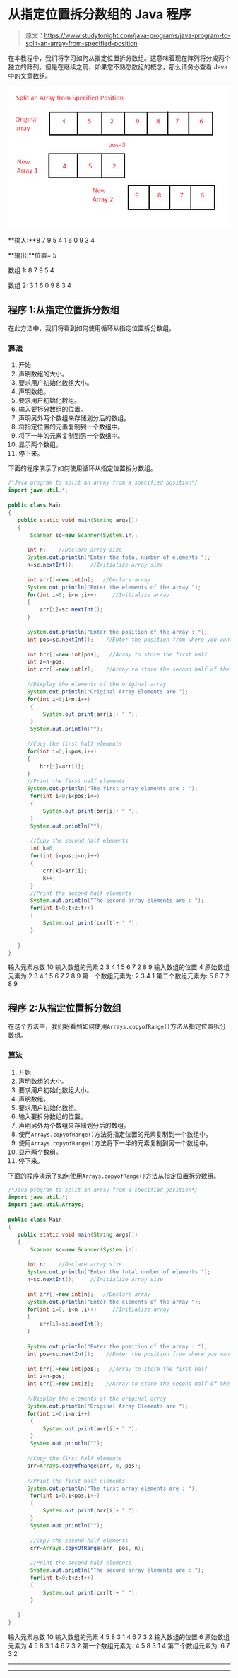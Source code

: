 # 从指定位置拆分数组的 Java 程序

> 原文：<https://www.studytonight.com/java-programs/java-program-to-split-an-array-from-specified-position>

在本教程中，我们将学习如何从指定位置拆分数组。这意味着现在阵列将分成两个独立的阵列。但是在继续之前，如果您不熟悉数组的概念，那么请务必查看 Java 中的文章[数组](https://www.studytonight.com/java/array.php)。

![](img/7efdfe96c270290b787e9b43d085c678.png)

**输入:**8 7 9 5 4 1 6 0 9 3 4

**输出:**位置= 5

数组 1: 8 7 9 5 4

数组 2: 3 1 6 0 9 8 3 4

## 程序 1:从指定位置拆分数组

在此方法中，我们将看到如何使用循环从指定位置拆分数组。

### 算法

1.  开始
2.  声明数组的大小。
3.  要求用户初始化数组大小。
4.  声明数组。
5.  要求用户初始化数组。
6.  输入要拆分数组的位置。
7.  声明另外两个数组来存储划分后的数组。
8.  将指定位置的元素复制到一个数组中。
9.  将下一半的元素复制到另一个数组中。
10.  显示两个数组。
11.  停下来。

下面的程序演示了如何使用循环从指定位置拆分数组。

```java
/*Java program to split an array from a specified position*/
import java.util.*;  

public class Main  
{  
   public static void main(String args[])   
   {  
       Scanner sc=new Scanner(System.in);

      int n;    //Declare array size
      System.out.println("Enter the total number of elements ");
      n=sc.nextInt();     //Initialize array size

      int arr[]=new int[n];   //Declare array
      System.out.println("Enter the elements of the array ");
      for(int i=0; i<n ;i++)     //Initialize array
      {
          arr[i]=sc.nextInt();
      }

      System.out.println("Enter the position of the array : ");
      int pos=sc.nextInt();    //Enter the position from where you want to split the array

      int brr[]=new int[pos];   //Array to store the first half
      int z=n-pos;
      int crr[]=new int[z];    //Array to store the second half of the array

      //Display the elements of the original array 
      System.out.println("Original Array Elements are ");
      for(int i=0;i<n;i++)
       {
           System.out.print(arr[i]+ " ");
       }
       System.out.println("");

      //Copy the first half elements
      for(int i=0;i<pos;i++)
      {
          brr[i]=arr[i];
      }
      //Print the first half elements
      System.out.println("The first array elements are : ");
       for(int i=0;i<pos;i++)
       {
           System.out.print(brr[i]+ " ");
       }
       System.out.println("");

       //Copy the second half elements
       int k=0;
       for(int i=pos;i<n;i++)
       {
           crr[k]=arr[i];
           k++;
       }
       //Print the second half elements
       System.out.println("The second array elements are : ");
       for(int t=0;t<z;t++)
       {
           System.out.print(crr[t]+ " ");
       }

   }  
} 
```

输入元素总数 10
输入数组的元素 2 3 4 1 5 6 7 2 8 9
输入数组的位置:4
原始数组元素为
2 3 4 1 5 6 7 2 8 9
第一个数组元素为:
2 3 4 1
第二个数组元素为:
5 6 7 2 8 9

## 程序 2:从指定位置拆分数组

在这个方法中，我们将看到如何使用`Arrays.copyofRange()`方法从指定位置拆分数组。

### 算法

1.  开始
2.  声明数组的大小。
3.  要求用户初始化数组大小。
4.  声明数组。
5.  要求用户初始化数组。
6.  输入要拆分数组的位置。
7.  声明另外两个数组来存储划分后的数组。
8.  使用`Arrays.copyofRange()`方法将指定位置的元素复制到一个数组中。
9.  使用`Arrays.copyofRange()`方法将下一半的元素复制到另一个数组中。
10.  显示两个数组。
11.  停下来。

下面的程序演示了如何使用`Arrays.copyofRange()`方法从指定位置拆分数组。

```java
/*Java program to split an array from a specified position*/
import java.util.*;  
import java.util.Arrays; 

public class Main  
{  
   public static void main(String args[])   
   {  
       Scanner sc=new Scanner(System.in);

      int n;    //Declare array size
      System.out.println("Enter the total number of elements ");
      n=sc.nextInt();     //Initialize array size

      int arr[]=new int[n];   //Declare array
      System.out.println("Enter the elements of the array ");
      for(int i=0; i<n ;i++)     //Initialize array
      {
          arr[i]=sc.nextInt();
      }

      System.out.println("Enter the position of the array : ");
      int pos=sc.nextInt();    //Enter the position from where you want to split the array

      int brr[]=new int[pos];   //Array to store the first half
      int z=n-pos;
      int crr[]=new int[z];    //Array to store the second half of the array

      //Display the elements of the original array 
      System.out.println("Original Array Elements are ");
      for(int i=0;i<n;i++)
       {
           System.out.print(arr[i]+ " ");
       }
       System.out.println("");

      //Copy the first half elements
      brr=Arrays.copyOfRange(arr, 0, pos); 

      //Print the first half elements
      System.out.println("The first array elements are : ");
       for(int i=0;i<pos;i++)
       {
           System.out.print(brr[i]+ " ");
       }
       System.out.println("");

       //Copy the second half elements
       crr=Arrays.copyOfRange(arr, pos, n); 

       //Print the second half elements
       System.out.println("The second array elements are : ");
       for(int t=0;t<z;t++)
       {
           System.out.print(crr[t]+ " ");
       }

   }  
} 
```

输入元素总数 10
输入数组的元素 4 5 8 3 1 4 6 7 3 2
输入数组的位置:6
原始数组元素为
4 5 8 3 1 4 6 7 3 2
第一个数组元素为:
4 5 8 3 1 4
第二个数组元素为:
6 7 3 2

* * *

* * *